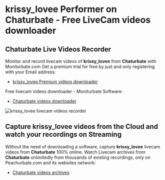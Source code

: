 # krissy_lovee Performer on Chaturbate - Free LiveCam videos downloader

## Chaturbate Live Videos Recorder

Monitor and record livecam videos of **krissy_lovee** from **Chaturbate** with Moniturbate.com
Get a premium trial for free by just and only registering with your Email address:
* [krissy_lovee Premium videos downloader](https://moniturbate.com/request-demo-licence-key.html)

Free livecam videos downloader - Moniturbate Software:
* [Chaturbate videos downloader](https://moniturbate.com/moniturbate-download-software.html)

![krissy_lovee livecam videos recorder](https://peachurnet.com/templates/moniturbate-software.png)


## Capture krissy_lovee videos from the Cloud and watch your recordings on Streaming

Without the need of downloading a software, capture **krissy_lovee** livecam videos from **Chaturbate** 100% online.
Watch Livecam archives from **Chaturbate** unlimitedly from thousands of existing recordings, only on Peachurbate.com and its websites network:
* [Chaturbate videos archives](https://peachurnet.com/)